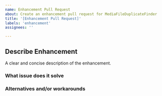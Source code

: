 ```yaml
---
name: Enhancement Pull Request
about: Create an enhancement pull request for MediaFileDuplicateFinder
title: '[Enhancement Pull Request]'
labels: 'enhancement'
assignees: ''

---
```


## Describe Enhancement
A clear and concise description of the enhancement.

### What issue does it solve

### Alternatives and/or workarounds
